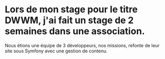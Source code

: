 # Lors de mon stage pour le titre DWWM, j'ai fait un stage de 2 semaines dans une association. 
Nous étions une équipe de 3 développeurs, nos missions, refonte de leur site sous Symfony avec une gestion de contenu.

